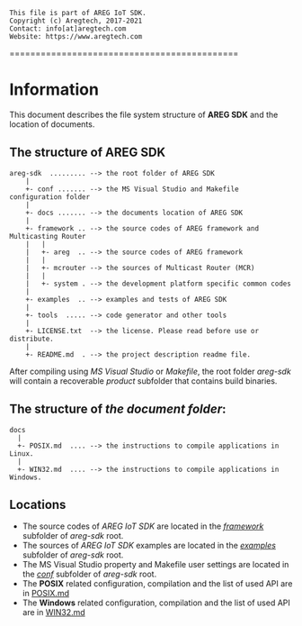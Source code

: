 ```
This file is part of AREG IoT SDK.
Copyright (c) Aregtech, 2017-2021
Contact: info[at]aregtech.com
Website: https://www.aregtech.com
```
============================================

# Information

This document describes the file system structure of **AREG SDK** and the location of documents.

## The structure of AREG SDK
```
areg-sdk  ......... --> the root folder of AREG SDK
    |
    +- conf ....... --> the MS Visual Studio and Makefile configuration folder
    |
    +- docs ....... --> the documents location of AREG SDK
    |
    +- framework .. --> the source codes of AREG framework and Multicasting Router
    |   |
    |   +- areg  .. --> the source codes of AREG framework
    |   |
    |   +- mcrouter --> the sources of Multicast Router (MCR)
    |   |
    |   +- system . --> the development platform specific common codes
    |
    +- examples  .. --> examples and tests of AREG SDK
    |
    +- tools  ..... --> code generator and other tools
    |
    +- LICENSE.txt  --> the license. Please read before use or distribute.
    |
    +- README.md  . --> the project description readme file.

```
After compiling using _MS Visual Studio_ or _Makefile_, the root folder _areg-sdk_ will contain a recoverable _product_ subfolder that contains build binaries.

## The structure of _the document folder_:

```
docs
  |
  +- POSIX.md  .... --> the instructions to compile applications in Linux.
  |
  +- WIN32.md  .... --> the instructions to compile applications in Windows.
```

## Locations

- The source codes of _AREG IoT SDK_ are located in the [_framework_](./../framework/) subfolder of _areg-sdk_ root.
- The sources of _AREG IoT SDK_ examples are located in the [_examples_](./../examples) subfolder of _areg-sdk_ root.
- The MS Visual Studio property and Makefile user settings are located in the [_conf_](./../conf) subfolder of _areg-sdk_ root.
- The **POSIX** related configuration, compilation and the list of used API are in [POSIX.md](./POSIX.md)
- The **Windows** related configuration, compilation and the list of used API are in [WIN32.md](./WIN32.md)
